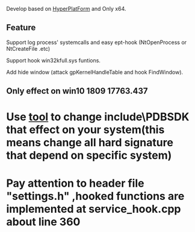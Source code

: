 Develop based on [HyperPlatForm](https://github.com/tandasat/HyperPlatform) and Only x64.


## Feature

Support log process' systemcalls and easy ept-hook (NtOpenProcess or NtCreateFile .etc)

Support hook win32kfull.sys funtions.

Add hide window (attack gpKernelHandleTable and hook FindWindow).


## Only effect on win10 1809 17763.437

# Use [tool](https://github.com/helloobaby/pdbtoheader.git) to change include\PDBSDK that effect on your system(this means change all hard signature that depend on specific system)

# Pay attention to header file "settings.h" ,hooked functions are implemented at service_hook.cpp about line 360








